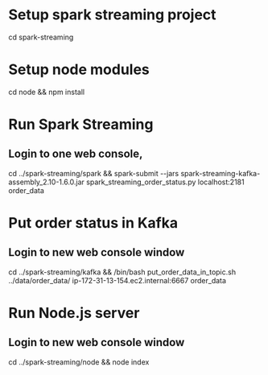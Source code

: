# Setup spark streaming project

cd spark-streaming

# Setup node modules
cd node && npm install


# Run Spark Streaming
## Login to one web console,
cd ../spark-streaming/spark && spark-submit --jars spark-streaming-kafka-assembly_2.10-1.6.0.jar spark_streaming_order_status.py localhost:2181 order_data

# Put order status in Kafka
## Login to new web console window
cd ../spark-streaming/kafka && /bin/bash put_order_data_in_topic.sh ../data/order_data/ ip-172-31-13-154.ec2.internal:6667 order_data

# Run Node.js server
## Login to new web console window
cd ../spark-streaming/node && node index
